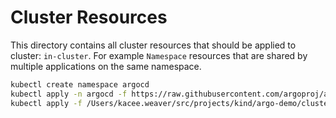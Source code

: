 # Cluster Resources

This directory contains all cluster resources that should be applied to cluster: `in-cluster`.
For example `Namespace` resources that are shared by multiple applications on the same namespace.

```bash
kubectl create namespace argocd
kubectl apply -n argocd -f https://raw.githubusercontent.com/argoproj/argo-cd/stable/manifests/install.yaml
kubectl apply -f /Users/kacee.weaver/src/projects/kind/argo-demo/clusters/dev/bootstrap.yaml
```
